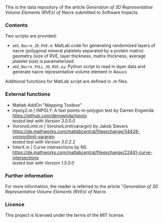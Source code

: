

This is the data repository of the article *Generation of 3D Representative Volume Elements (RVEs) of Nacre* submitted to Software Impacts.

### Contents

Two scripts are provided:
* `a01_Nacre_2D_RVE.m`: MatLab code for generating randomized layers of nacre (polygonal mineral
  platelets separated by a protein matrix) \
  geometry (size of RVE, layer thickness, matrix thickness, average platelet size) is parameterized
* `a02_Nacre_FULL_3D_RVE.py`: Python script to read in layer data and generate nacre representative volume element
    in <span style="font-variant:small-caps;">Abaqus</span> 


Additional functions for MatLab script are defined in .m files.


### External functions
   - Matlab AddOn "Mapping Toolbox"
   - inpoly2.m | INPOLY: A fast points-in-polygon test by Darren Engwirda \
     https://github.com/dengwirda/inpoly \
     *tested last with Version 3.0.0.0* 
   - VoronoiLimit.m | VoronoiLimit(vararg​in) by Jakob Sievers \
     https://de.mathworks.com/matlabcentral/fileexchange/34428-voronoilimit-varargin \
     *tested last with Version 3.0.2.2* 
   - InterX.m | Curve intersections by NS \
     https://de.mathworks.com/matlabcentral/fileexchange/22441-curve-intersections \
     *tested last with Version 1.5.0.0*


### Further information

For more information, the reader is referred to the article "*Generation of 3D Representative Volume Elements (RVEs) of Nacre*.

### Licence

This project is licensed under the terms of the MIT license.
